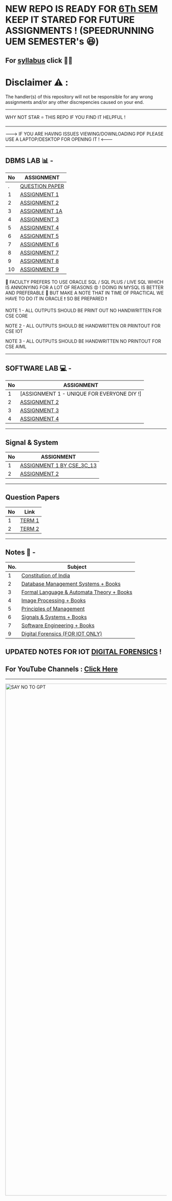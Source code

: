 # NEW REPO IS READY FOR **[6Th SEM](https://github.com/BEASTgg/6thsem)** KEEP IT STARED FOR FUTURE ASSIGNMENTS ! (SPEEDRUNNING UEM SEMESTER's 😆)



For [syllabus](https://github.com/BEASTgg/5thsem/tree/main/Syllebus) click 💁‍♂️
---------------------------------------------------------------------------------------------------------------------------------------------------------------------------------------------------------------------------------

# Disclaimer :warning: :

The handler(s) of this repository will not be responsible for any wrong assignments and/or any other discrepencies caused on your end.

---------------------------------------------------------------------------------------------------------------------------------------------------------------------------------------------------------------------------------


WHY NOT STAR ⭐ THIS REPO IF YOU FIND IT HELPFUL !


---------------------------------------------------------------------------------------------------------------------------------------------------------------------------------------------------------------------------------


---> IF YOU ARE HAVING ISSUES VIEWING/DOWNLOADING PDF PLEASE USE A LAPTOP/DESKTOP FOR OPENING IT ! <---


---------------------------------------------------------------------------------------------------------------------------------------------------------------------------------------------------------------------------------
DBMS LAB 📊 -
---------------------------------------------------------------------------------------------------------------------------------------------------------------------------------------------------------------------------------
| No  | ASSIGNMENT |
| ------------- | ------------- |
| .  | [QUESTION PAPER](https://github.com/BEASTgg/5thsem/blob/main/DBMS/QUESTION.pdf) |
| 1  | [ASSIGNMENT 1](https://github.com/BEASTgg/5thsem/tree/main/DBMS/ASSIGNMENT%201) |
| 2  | [ASSIGNMENT 2](https://github.com/BEASTgg/5thsem/tree/main/DBMS/ASSIGNMENT%20%202) |
| 3  | [ASSIGNMENT 1A](https://github.com/BEASTgg/5thsem/tree/main/DBMS/ASSIGNMENT%201A) |
| 4  | [ASSIGNMENT 3](https://github.com/BEASTgg/5thsem/tree/main/DBMS/ASSIGNMENT%203) |
| 5  | [ASSIGNMENT 4](https://github.com/BEASTgg/5thsem/tree/main/DBMS/Assignment%204) |
| 6  | [ASSIGNMENT 5](https://github.com/BEASTgg/5thsem/tree/main/DBMS/ASSIGNMENT%205) |
| 7  | [ASSIGNMENT 6](https://github.com/BEASTgg/5thsem/tree/main/DBMS/ASSIGNMENT%206) |
| 8  | [ASSIGNMENT 7](https://github.com/BEASTgg/5thsem/tree/main/DBMS/ASSIGNMENT%207) |
| 9  | [ASSIGNMENT 8](https://github.com/BEASTgg/5thsem/tree/main/DBMS/ASSIGNMENT%208) |
| 10  | [ASSIGNMENT 9](https://github.com/BEASTgg/5thsem/tree/main/DBMS/ASSIGNMENT%209) |

:anger: FACULTY PREFERS TO USE ORACLE SQL / SQL PLUS / LIVE SQL WHICH IS ANNONYING FOR A LOT OF REASONS :rage: ! DOING IN MYSQL IS BETTER AND PREFERABLE :sparkling_heart: BUT MAKE A NOTE THAT IN TIME OF PRACTICAL WE HAVE TO DO IT IN ORACLE  :exclamation: SO BE PREPARED  :exclamation:

NOTE 1 - ALL OUTPUTS SHOULD BE PRINT OUT NO HANDWRITTEN FOR CSE CORE

NOTE 2 - ALL OUTPUTS SHOULD BE HANDWRITTEN OR PRINTOUT FOR CSE IOT

NOTE 3 - ALL OUTPUTS SHOULD BE HANDWRITTEN NO PRINTOUT FOR CSE AIML

---------------------------------------------------------------------------------------------------------------------------------------------------------------------------------------------------------------------------------
SOFTWARE LAB 💻 -
---------------------------------------------------------------------------------------------------------------------------------------------------------------------------------------------------------------------------------
| No  | ASSIGNMENT |
| ------------- | ------------- |
| 1  | [ASSIGNMENT 1 - UNIQUE FOR EVERYONE DIY !] |
| 2  | [ASSIGNMENT 2](https://github.com/BEASTgg/5thsem/tree/main/SOFTWARE/ASSIGNMENT%202) |
| 3  | [ASSIGNMENT 3](https://github.com/BEASTgg/5thsem/tree/main/SOFTWARE/ASSIGNMENT%203) |
| 4  | [ASSIGNMENT 4](https://github.com/BEASTgg/5thsem/tree/main/SOFTWARE/ASSIGNMENT%204) |


---------------------------------------------------------------------------------------------------------------------------------------------------------------------------------------------------------------------------------

## Signal & System

| No  | ASSIGNMENT |
| ------------- | ------------- |
| 1  | [ASSIGNMENT 1 BY CSE_3C_13](https://github.com/BEASTgg/5thsem/tree/main/Signal%20%26%20System/ASSIGNMENT%201) |
| 2  | [ASSIGNMENT 2](https://github.com/BEASTgg/5thsem/tree/main/Signal%20%26%20System/ASSIGNMENT%202) |

---------------------------------------------------------------------------------------------------------------------------------------------------------------------------------------------------------------------------------

## Question Papers

| No  | Link |
| ------------- | ------------- |
| 1  | [TERM 1](https://github.com/BEASTgg/5thsem/tree/main/Question%20Papers/Term%201) |
| 2  | [TERM 2](https://github.com/BEASTgg/5thsem/tree/main/Question%20Papers/Term%202) |

---------------------------------------------------------------------------------------------------------------------------------------------------------------------------------------------------------------------------------

## Notes 📜 -

| No. | Subject |
| --- | --- |
| 1 | [Constitution of India](https://github.com/BEASTgg/5thsem/tree/main/Notes/Constitution%20of%20India) |
| 2 | [Database Management Systems + Books](https://github.com/BEASTgg/5thsem/tree/main/Notes/Database%20Management%20Systems) |
| 3 | [Formal Language & Automata Theory + Books](https://github.com/BEASTgg/5thsem/tree/main/Notes/Formal%20Language%20%26%20Automata%20Theory) |
| 4 | [Image Processing + Books](https://github.com/BEASTgg/5thsem/tree/main/Notes/Image%20Processing) |
| 5 | [Principles of Management](https://github.com/BEASTgg/5thsem/tree/main/Notes/Principles%20of%20Management/previous%20year%20notes) |
| 6 | [Signals & Systems + Books](https://github.com/BEASTgg/5thsem/tree/main/Notes/Signals%20%26%20Systems) |
| 7 | [Software Engineering + Books](https://github.com/BEASTgg/5thsem/tree/main/Notes/Software%20Engineering) |
| 9 | [Digital Forensics (FOR IOT ONLY)](https://github.com/BEASTgg/5thsem/tree/main/Notes/Digital%20Forensics%20(FOR%20IOT%20ONLY)) |

## UPDATED NOTES FOR IOT [DIGITAL FORENSICS](https://github.com/BEASTgg/5thsem/tree/main/Notes/Digital%20Forensics%20(FOR%20IOT%20ONLY)) !

## For YouTube Channels : [Click Here](https://drive.google.com/file/d/1XjsOFqfZncXrDc9RysR8f--vAP6_eF6p/view?usp=sharing)

------------------------------------------------------------------------------------------------------------------------------------------------------------------------------------------------------------------------------


<img align="right" alt="SAY NO TO GPT" width="1600" src="https://i.ytimg.com/vi/hyljZFiJepc/maxresdefault.jpg">
